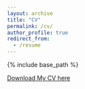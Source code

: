 ```yaml
---
layout: archive
title: "CV"
permalink: /cv/
author_profile: true
redirect_from:
  - /resume
---
```


{% include base_path %}

[Download My CV here](../assets/CV.pdf)
